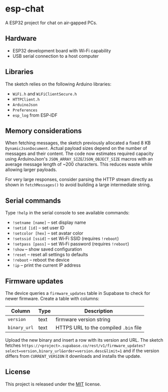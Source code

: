 # esp-chat
A ESP32 project for chat on air‑gapped PCs.

## Hardware

- ESP32 development board with Wi‑Fi capability
- USB serial connection to a host computer

## Libraries

The sketch relies on the following Arduino libraries:

- `WiFi.h` and `WiFiClientSecure.h`
- `HTTPClient.h`
- `ArduinoJson`
- `Preferences`
- `esp_log` from ESP‑IDF

## Memory considerations

When fetching messages, the sketch previously allocated a fixed 8 KB
`DynamicJsonDocument`.  Actual payload sizes depend on the number of
messages and their content.  The code now estimates required capacity
using ArduinoJson's `JSON_ARRAY_SIZE`/`JSON_OBJECT_SIZE` macros with an
average message length of ~200 characters.  This reduces waste while
allowing larger payloads.

For very large responses, consider parsing the HTTP stream directly as
shown in `fetchMessages()` to avoid building a large intermediate
string.

## Serial commands

Type `!help` in the serial console to see available commands:

- `!setname [name]` – set display name
- `!setid [id]` – set user ID
- `!setcolor [hex]` – set avatar color
- `!setssid [ssid]` – set Wi‑Fi SSID (requires `!reboot`)
- `!setpass [pass]` – set Wi‑Fi password (requires `!reboot`)
- `!show` – show saved configuration
- `!reset` – reset all settings to defaults
- `!reboot` – reboot the device
- `!ip` – print the current IP address

## Firmware updates

The device queries a `firmware_updates` table in Supabase to check for newer firmware. Create a table with columns:

| Column | Type | Description |
|-------|------|-------------|
| `version` | text | firmware version string |
| `binary_url` | text | HTTPS URL to the compiled `.bin` file |

Upload the new binary and insert a row with its version and URL. The sketch fetches
`https://<project>.supabase.co/rest/v1/firmware_updates?select=version,binary_url&order=version.desc&limit=1` and if the version differs from `CURRENT_VERSION` it downloads and installs the update.

## License

This project is released under the [MIT](LICENSE) license.
